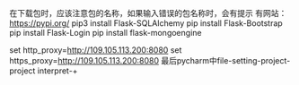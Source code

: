 在下载包时，应该注意包的名称，如果输入错误的包名称时，会有提示
有网站：https://pypi.org/
pip3 install Flask-SQLAlchemy
pip install Flask-Bootstrap
pip install Flask-Login
pip install flask-mongoengine


set http_proxy=http://109.105.113.200:8080 
set https_proxy=http://109.105.113.200:8080
最后pycharm中file-setting-project-project interpret-+
